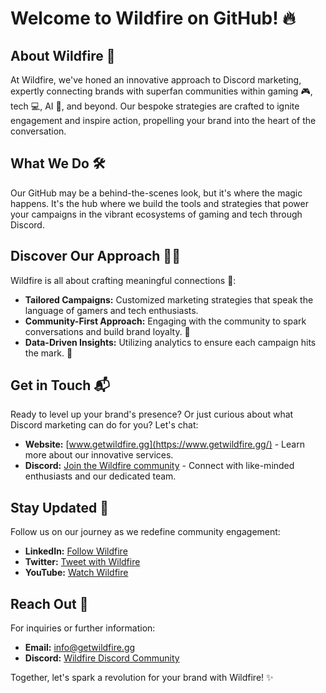 # Welcome to Wildfire on GitHub! 🔥

## About Wildfire 🌟

At Wildfire, we've honed an innovative approach to Discord marketing, expertly connecting brands with superfan communities within gaming 🎮, tech 💻, AI 🤖, and beyond. Our bespoke strategies are crafted to ignite engagement and inspire action, propelling your brand into the heart of the conversation.

## What We Do 🛠️

Our GitHub may be a behind-the-scenes look, but it's where the magic happens. It's the hub where we build the tools and strategies that power your campaigns in the vibrant ecosystems of gaming and tech through Discord.

## Discover Our Approach 🕵️‍♂️

Wildfire is all about crafting meaningful connections 🔗:

- **Tailored Campaigns:** Customized marketing strategies that speak the language of gamers and tech enthusiasts.
- **Community-First Approach:** Engaging with the community to spark conversations and build brand loyalty. 🤝
- **Data-Driven Insights:** Utilizing analytics to ensure each campaign hits the mark. 🎯

## Get in Touch 📬

Ready to level up your brand's presence? Or just curious about what Discord marketing can do for you? Let's chat:

- **Website:** [www.getwildfire.gg](https://www.getwildfire.gg/) - Learn more about our innovative services.
- **Discord:** [Join the Wildfire community](https://discord.com/invite/3VWpB2wvTU) - Connect with like-minded enthusiasts and our dedicated team.

## Stay Updated 📢

Follow us on our journey as we redefine community engagement:

- **LinkedIn:** [Follow Wildfire](https://www.linkedin.com/company/get-wildfire/)
- **Twitter:** [Tweet with Wildfire](https://twitter.com/get_wildfire)
- **YouTube:** [Watch Wildfire](https://www.youtube.com/@wildfirevids)

## Reach Out 📧

For inquiries or further information:

- **Email:** [info@getwildfire.gg](mailto:info@getwildfire.gg)
- **Discord:** [Wildfire Discord Community](https://discord.com/invite/3VWpB2wvTU)

Together, let's spark a revolution for your brand with Wildfire! ✨
